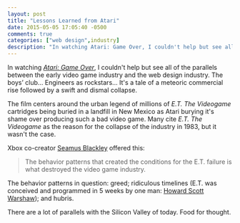 ```yaml
---
layout: post
title: "Lessons Learned from Atari"
date: 2015-05-05 17:05:40 -0500
comments: true
categories: ["web design",industry]
description: "In watching Atari: Game Over, I couldn't help but see all of the parallels between the early video game industry and the web design industry. "
---
```


In watching [<cite>Atari: Game Over</cite>](http://www.slashfilm.com/watch-atari-game-over/), I couldn't help but see all of the parallels between the early video game industry and the web design industry. The boys’ club… Engineers as rockstars… It's a tale of a meteoric commercial rise followed by a swift and dismal collapse.

The film centers around the urban legend of millions of <cite>E.T. The Videogame</cite> cartridges being buried in a landfill in New Mexico as Atari burying it's shame over producing such a bad video game. Many cite <cite>E.T. The Videogame</cite> as the reason for the collapse of the industry in 1983, but it wasn't the case.

Xbox co-creator [Seamus Blackley](https://twitter.com/seamusblackley) offered this:

> The behavior patterns that created the conditions for the E.T. failure is what destroyed the video game industry.

The behavior patterns in question: greed; ridiculous timelines (E.T. was conceived and programmed in 5 weeks by one man: [Howard Scott Warshaw](http://en.wikipedia.org/wiki/Howard_Scott_Warshaw)); and hubris.

There are a lot of parallels with the Silicon Valley of today. Food for thought.